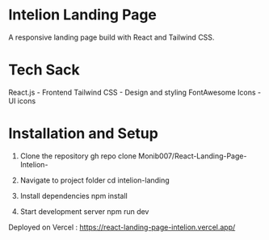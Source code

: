 # Intelion Landing Page
A responsive landing page build with React and Tailwind CSS.

# Tech Sack 
React.js - Frontend
Tailwind CSS - Design and styling
FontAwesome Icons - UI icons

# Installation and Setup

1. Clone the repository
   gh repo clone Monib007/React-Landing-Page-Intelion-

2. Navigate to project folder
   cd intelion-landing

3. Install dependencies
   npm install

4. Start development server
   npm run dev

Deployed on Vercel : https://react-landing-page-intelion.vercel.app/
